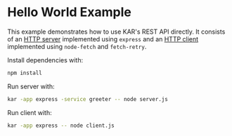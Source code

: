 # Hello World Example

This example demonstrates how to use KAR's REST API directly. It consists of
an [HTTP server](server.js) implemented using `express` and an [HTTP client](client.js) implemented using
`node-fetch` and `fetch-retry`.

Install dependencies with:
```sh
npm install
```
Run server with:
```sh
kar -app express -service greeter -- node server.js
```
Run client with:
```sh
kar -app express -- node client.js
```
